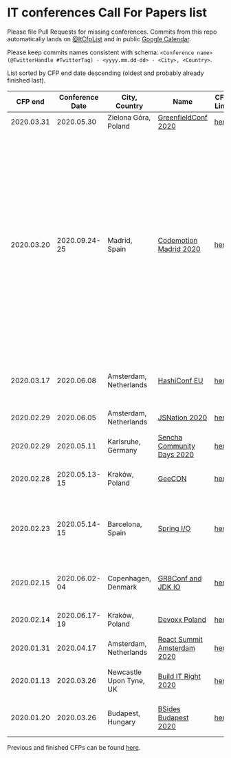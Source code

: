 # IT conferences Call For Papers list

Please file Pull Requests for missing conferences. Commits from this repo automatically lands on [@ItCfpList](https://twitter.com/ItCfpList) and in public [Google Calendar](https://calendar.google.com/calendar?cid=c29mdHdhcmVtaWxsLnBsX3Y4azM0anZoc25jdm5mNjdhdmFyajI4Z3Q4QGdyb3VwLmNhbGVuZGFyLmdvb2dsZS5jb20).

Please keep commits names consistent with schema: `<Conference name> (@TwitterHandle #TwitterTag) - <yyyy.mm.dd-dd> - <City>, <Country>`.

List sorted by CFP end date descending (oldest and probably already finished last).

| CFP end | Conference Date | City, Country | Name | CFP Link | Keywords |
|---------|-----------------|---------------|------|----------|----------|
| 2020.03.31 | 2020.05.30 | Zielona Góra, Poland | [GreenfieldConf 2020](https://GreenfieldConf.pl/) | [here](https://GreenfieldConf.pl/cfp.html) | Craftsmanship, Versatile |
| 2020.03.20 | 2020.09.24-25 | Madrid, Spain | [Codemotion Madrid 2020](https://extra.codemotion.com/ma20ce-callforpapers/) | [here](https://speaker.codemotionworld.com/c4p.php) | JavaScript, Frontend,Design UX/UI, Languages, Game Dev, Mobile, Software Architectures, Java, DevOps, Cloud, Kubernetes, Microservices, Cybersecurity, Rust, Quantum, Blockchain, Voice & Digital Assistants, AI/Machine Learning, IoT, AR/XR/MR, Diversity & Inclusion, Inspirational, IT Careers, Agile, Ethics,  Green Tech |
| 2020.03.17 | 2020.06.08 | Amsterdam, Netherlands | [HashiConf EU](https://hashiconf.com/eu/) | [here](https://sessionize.com/hashiconf-eu-2020/) | Infrastructure-as-Code, Cloud Operating Model, Cloud-native |
| 2020.02.29 | 2020.06.05 | Amsterdam, Netherlands | [JSNation 2020](https://jsnation.com) | [here](https://forms.gle/2m28pfb9ZpPFAShR7) | JavaScript, TypeScript, Front-end 
| 2020.02.29 | 2020.05.11 | Karlsruhe, Germany | [Sencha Community Days 2020](https://sencha-community-days.de) | [here](https://sencha-community-days.de/cfp) | ExtJS, Sencha, JavaScript, Web |
| 2020.02.28 | 2020.05.13-15 | Kraków, Poland | [GeeCON](https://2020.geecon.org/) | [here](https://2020.geecon.org/cfp/) | Java, JVM, architecture, craftsmanship, mobile |
| 2020.02.23 | 2020.05.14-15 | Barcelona, Spain | [Spring I/O](https://2020.springio.net) | [here](https://www.papercall.io/springio20) | Spring Framework, Spring Boot, JVM, Cloud, Microservices, Web, Reactive, Kotlin... |
| 2020.02.15 | 2020.06.02-04 | Copenhagen, Denmark | [GR8Conf and JDK IO](https://gr8conf.eu/) | [here](https://cfp.gr8conf.org/) | Java & Groovy, Microservices, Web, Big Data, Architecture, Cloud, ... |
| 2020.02.14 | 2020.06.17-19 | Kraków, Poland | [Devoxx Poland](http://devoxx.pl/) | [here](https://devoxxpl20.cfp.dev/) | Java, Web, Big Data, Architecture, ... |
| 2020.01.31 | 2020.04.17 | Amsterdam, Netherlands | [React Summit Amsterdam 2020](https://reactsummit.com) | [here](https://docs.google.com/forms/d/e/1FAIpQLSf1gJZym7y79DcqFyG6sZ6-uoxDBnczD0pI7JGcXySwVZ6MfQ/viewform) | React, React Native, GraphQL |
| 2020.01.13 | 2020.03.26 | Newcastle Upon Tyne, UK | [Build IT Right 2020](https://bitrconf.org/) | [here](https://www.cognitoforms.com/BeaconHouseEvents/BuildITRight2020CallForPapers) | Software Development, Architecture, Agile |
| 2020.01.20 | 2020.03.26 | Budapest, Hungary | [BSides Budapest 2020](https://2020.bsidesbud.com/) | [here](https://forms.gle/rUBbYDCgdGKExxYW9) | Computer Security, Cyber Security, Hacking, IoT |

Previous and finished CFPs can be found [here](FINISHED.md).
